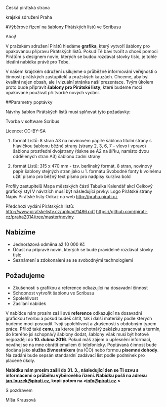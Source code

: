 Česká pirátská strana

krajské sdružení Praha

#Výběrové řízení na šablony Pirátských listů ve Scribusu

Ahoj!

V pražském sdružení Pirátů hledáme **grafika**, který vytvoří šablony pro opakovanou přípravu Pirátských listů. Pokud Tě baví tvořit a chceš pomoci Pirátům s designem novin, kterých se budou rozdávat stovky tisíc, je tohle ideální nabídka právě pro Tebe.

V našem krajském sdružení usilujeme o průběžné informování veřejnosti o činnosti pirátských zastupitelů a pražských kauzách. Chceme, aby byl kvalitní nejen obsah, ale i vizuální stránka naší prezentace. Tvým úkolem proto bude připravit **šablony pro Pirátské listy**, které budeme moci opakovaně používat při tvorbě nových vydání. 

##Parametry poptávky

Návrhy šablon Pirátských listů musí splňovat tyto požadavky:

  Tvorba v software Scribus
  
  Licence: CC-BY-SA
  
  1. formát Listů: 8 stran A3 na novinovém papíře
    šablona titulní strany s hlavičkou
    šablonu běžné strany (strany 2, 3, 6, 7 – vlevo i vpravo)
    šablonu prostřední dvojstrany (tiskne se A2 na šířku, namísto dvou oddělených stran A3)
    šablonu zadní strany

  2. formát Listů: 315 x 470 mm - tzv. berlínský formát, 8 stran, novinový papír
    šablony stejných stran jako u 1. formátu
    Svobodné fonty k volnému užití
    písmo pro běžný text
    písmo pro nadpisy
    kurzíva
    bold

  Profily zastupitelů
  Mapa městských částí
  Tabulka
  Kalendář akcí
  Celkový grafický styl
  V návrzích musí být následující prvky:
  Logo Pirátské strany
  Nápis Pirátské listy
  Odkaz na web http://praha.pirati.cz

Předchozí vydání Pirátských listů: <http://www.piratskelisty.cz/upload/1486.pdf>
<https://github.com/pirati-cz/praha2014/tree/master/noviny> 

## Nabízíme

- Jednorázová odměna až 10 000 Kč
- Účast na přípravě novin, kterých se bude pravidelně rozdávat stovky tisíc
- Seznámení a zdokonalení se se svobodnými technologiemi
  
## Požadujeme

- Zkušenosti s grafikou a reference odkazující na dosavadní činnost
- Schopnost vytvořit šablonu ve Scribusu
- Spolehlivost
- Zasílání nabídek
  
V nabídce nám prosím zašli své **reference** odkazující na dosavadní grafickou tvorbu a  pokud budeš chtít, tak i další materiály podle kterých budeme moci posoudit Tvoji spolehlivost a zkušenosti s obdobným typem práce. Přilož také **cenu**, za kterou jsi ochotná/ý zakázku zpracovat a termín, do kterého jsi schopná/ý šablony dodat, šablony však musí být hotové nejpozději do **10. dubna 2016**. Pokud máš zájem o upřesnění informací, neváhej se na mne obrátit emailem či telefonicky.
Poptávaná činnost bude dodána jako **služba živnostníkem** (na IČO) nebo formou **písemné dohody**. Na zadání bude sepsán standardní zadávací list podle podmínek pro placené úkoly. 

**Nabídku nám prosím zašli do 31. 3., následující den se Ti ozvu s informacemi o průběhu výběrového řízení. Nabídku pošli na adresu <jan.louzek@pirati.cz>, kopii potom na <info@pirati.cz.>**

S pozdravem

Míša Krausová
